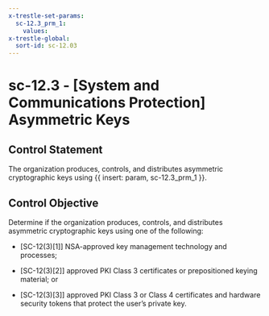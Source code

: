 ```yaml
---
x-trestle-set-params:
  sc-12.3_prm_1:
    values:
x-trestle-global:
  sort-id: sc-12.03
---
```


# sc-12.3 - \[System and Communications Protection\] Asymmetric Keys

## Control Statement

The organization produces, controls, and distributes asymmetric cryptographic keys using {{ insert: param, sc-12.3_prm_1 }}.

## Control Objective

Determine if the organization produces, controls, and distributes asymmetric cryptographic keys using one of the following:

- \[SC-12(3)[1]\] NSA-approved key management technology and processes;

- \[SC-12(3)[2]\] approved PKI Class 3 certificates or prepositioned keying material; or

- \[SC-12(3)[3]\] approved PKI Class 3 or Class 4 certificates and hardware security tokens that protect the user’s private key.

